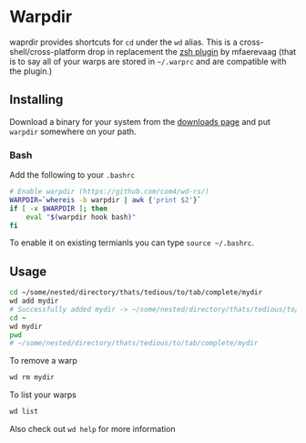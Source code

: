 # Warpdir

waprdir provides shortcuts for `cd` under the `wd` alias. This is a cross-shell/cross-platform drop in replacement the [zsh plugin](https://github.com/mfaerevaag/wd) by mfaerevaag (that is to say all of your warps are stored in `~/.warprc` and are compatible with the plugin.)

## Installing

Download a binary for your system from the [downloads page](https://rc4.net/wd-rs/uv/download.html) and put `warpdir` somewhere on your path.

### Bash

Add the following to your `.bashrc`

```bash
# Enable warpdir (https://github.com/com4/wd-rs/)
WARPDIR=`whereis -b warpdir | awk {'print $2'}`
if [ -x $WARPDIR ]; then
    eval "$(warpdir hook bash)"
fi
```

To enable it on existing termianls you can type `source ~/.bashrc`.

## Usage

```bash
cd ~/some/nested/directory/thats/tedious/to/tab/complete/mydir
wd add mydir
# Successfully added mydir -> ~/some/nested/directory/thats/tedious/to/tab/complete/mydir
cd ~
wd mydir
pwd
# ~/some/nested/directory/thats/tedious/to/tab/complete/mydir
```

To remove a warp

```bash
wd rm mydir
```

To list your warps

```bash
wd list
```

Also check out `wd help` for more information
